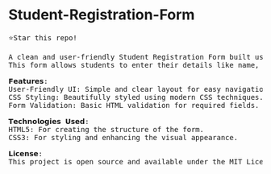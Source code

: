 # Student-Registration-Form
<pre>
⭐Star this repo!
  
A clean and user-friendly Student Registration Form built using HTML and CSS.<br>This form allows students to enter their details like name, email, and date of birth in a well-designed layout.

𝗙𝗲𝗮𝘁𝘂𝗿𝗲𝘀:
User-Friendly UI: Simple and clear layout for easy navigation.
CSS Styling: Beautifully styled using modern CSS techniques.
Form Validation: Basic HTML validation for required fields.
  
𝗧𝗲𝗰𝗵𝗻𝗼𝗹𝗼𝗴𝗶𝗲𝘀 𝗨𝘀𝗲𝗱:
HTML5: For creating the structure of the form.
CSS3: For styling and enhancing the visual appearance.
  
𝗟𝗶𝗰𝗲𝗻𝘀𝗲:
This project is open source and available under the MIT License.
</pre>
